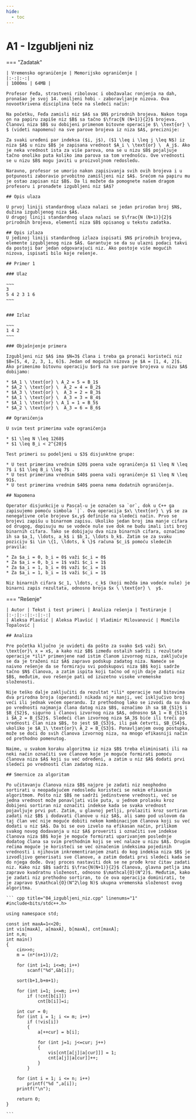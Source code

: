 ```yaml
---
hide:
  - toc
---
```


# A1 - Izgubljeni niz

=== "Zadatak"
	
	| Vremensko ograničenje | Memorijsko ograničenje |
	|:-:|:-:|
	| 1000ms | 64MB |
	
	Profesor Feđa, strastveni ribolovac i obožavalac ronjenja na dah, pronašao je svoj 14. omiljeni hobi - zaboravljanje nizova. Ova novootkrivena disciplina teče na sledeći način: 
	
	Na početku, Feđa zamisli niz $A$ sa $N$ prirodnih brojeva. Nakon toga on na papiru zapiše niz $B$ sa tačno $\frac{N (N+1)}{2}$ brojeva. Članovi niza $B$ su dobijeni primenom bitovne operacije $\ \text{or} \ $ (videti napomenu) na sve parove brojeva iz niza $A$, preciznije:
	
	Za svaki uređeni par indeksa ($i, j$), ($1 \leq i \leq j \leq N$) iz niza $A$ u nizu $B$ je zapisana vrednost $A_i \ \text{or} \  A_j$. Ako je neka vrednost ista za više parova, ona se u nizu $B$ pojaljuje tačno onoliko puta koliko ima parova sa tom vrednošću. Ove vrednosti se u nizu $B$ mogu javiti u proizvoljnom redosledu.
	
	Naravno, profesor se umorio nakon zapisivanja svih ovih brojeva i u potpunosti zaboravio prvobitno zamišljeni niz $A$. Srećom na papiru mu je ostao zapisan niz $B$. Da li možete da pomognete našem dragom profesoru i pronađete izgubljeni niz $A$?
	  
	## Opis ulaza
	
	U prvoj liniji standardnog ulaza nalazi se jedan prirodan broj $N$, dužina izgubljenog niza $A$.
	U drugoj liniji standardnog ulaza nalazi se $\frac{N (N+1)}{2}$ prirodnih brojeva, elementi niza $B$ opisanog u tekstu zadatka.
	
	## Opis izlaza
	U jedinoj liniji standardnog izlaza ispisati $N$ prirodnih brojeva, elemente izgubljenog niza $A$. Garantuje se da su ulazni podaci takvi da postoji bar jedan odgovarajući niz. Ako postoje više mogućih nizova, ispisati bilo koje rešenje.
	
	## Primer 1
	
	### Ulaz
	
	~~~
	3
	5 4 2 3 1 6
	~~~
	
	
	### Izlaz
	
	~~~
	1 4 2
	~~~
	
	### Objašnjenje primera
	
	Izgubljeni niz $A$ ima $N=3$ člana i treba ga pronaći koristeći niz $B=[5, 4, 2, 3, 1, 6]$. Jedan od mogućih nizova je $A = [1, 4, 2]$. Ako primenimo bitovnu operaciju $or$ na sve parove brojeva u nizu $A$ dobijamo:
	 
	* $A_1 \ \text{or} \ A_2 = 5 = B_1$
	* $A_2 \ \text{or} \  A_2 = 4 = B_2$
	* $A_3 \ \text{or} \  A_3 = 2 = B_3$
	* $A_1 \ \text{or} \  A_3 = 3 = B_4$
	* $A_1 \ \text{or} \ A_1 = 1 = B_5$
	* $A_2 \ \text{or} \  A_3 = 6 = B_6$
	
	## Ograničenja
	
	U svim test primerima važe ograničenja 
	
	* $1 \leq N \leq 1268$
	* $1 \leq B_i < 2^{20}$
	
	Test primeri su podeljeni u $3$ disjunktne grupe:
	
	* U test primerima vrednim $20$ poena važe ograničenja $1 \leq N \leq 7$ i $1 \leq B_i \leq 7$ .
	* U test primerima vrednim $40$ poena važi ograničenje $1 \leq N \leq 91$.
	* U test primerima vrednim $40$ poena nema dodatnih ograničenja.
	
	## Napomena
	
	Operator disjunkcije u Pascal-u je označen sa `or`, dok u C++ ga zapisujemo pomoću simbola `|`. Ova operacija $x\ \text{or} \ y$ se za nenegativne cele brojeve $x,y$ definiše na sledeći način. Prvo se brojevi zapišu u binarnom zapisu. Ukoliko jedan broj ima manje cifara od drugog, dopisuju mu se vodeće nule sve dok ne budu imali isti broj binarnih cifara. Tako se dobijaju dva niza binarnih cifara, označimo ih sa $a_1, \ldots, a_k$ i $b_1, \ldots b_k$. Zatim se za svaku poziciju $i \in \{1, \ldots, k \}$ računa $c_i$ pomoću sledećih pravila:
	
	* Za $a_i = 0, b_i = 0$ važi $c_i = 0$
	* Za $a_i = 0, b_i = 1$ važi $c_i = 1$
	* Za $a_i = 1, b_i = 0$ važi $c_i = 1$
	* Za $a_i = 1, b_i = 1$ važi $c_i = 1$
	
	Niz binarnih cifara $c_1, \ldots, c_k$ (koji možda ima vodeće nule) je binarni zapis rezultata, odnosno broja $x \ \text{or} \  y$.
	
=== "Rešenje"
	
	| Autor | Tekst i test primeri | Analiza rеšenja | Testiranje |
	|:-:|:-:|:-:|:-:|
	| Aleksa Plavšić | Aleksa Plavšić | Vladimir Milovanović | Momčilo Topalović |
	
	## Analiza
	
	Pre početka ključno je uvideti da pošto za svako $x$ važi $x\ \text{or}\ x = x$, a kako niz $B$ između ostalih sadrži i rezultate operacije *ili* primenjene nad istim članom izvornog niza, zaključuje se da je traženi niz $A$ zapravo podskup zadatog niza. Nameće se naivno rešenje da se formiraju svi podskupovi niza $B$ koji sadrže tačno $N$ članova, a zatim ispita koji tačno od njih daje zadati niz $B$, međutim, ovo rešenje pati od izuzetno visoke vremenske složenosti.
	
	Nije teško dalje zaključiti da rezultat *ili* operacije nad bitovima dva prirodna broja (operandi) nikada nije manji, već isključivo broj veći ili jednak većem operandu. Iz prethodnog lako se izvodi da su dva po vrednosti najmanja člana datog niza $B$, označimo ih sa $B_{S1}$ i $B_{S2}$, sigurno i članovi izvornog niza $A$, odnosno $A_1 = B_{S1}$ i $A_2 = B_{S2}$. Sledeći član izvornog niza $A_3$ biće ili treći po vrednosti član niza $B$, to jest $B_{S3}$, ili pak četvrti, $B_{S4}$, ukoliko je $A_1\ \text{or}\ A_2 = B_{S3}$. Ponavljanjem ovog postupka, može se doći do svih članova izvornog niza, na mnogo efikasniji način od prethodno pomenutog.
	
	Naime, u svakom koraku algoritma iz niza $B$ treba eliminisati ili na neki način označiti sve članove koje je moguće formirati pomoću članova niza $A$ koji su već određeni, a zatim u niz $A$ dodati prvi sledeći po vrednosti član zadatog niza.
	
	## Smernice za algoritam
	
	Po učitavanju članova niza $B$ najpre je zadati niz neophodno sortirati u neopadajućem redosledu koristeći se nekim efikasnim algoritmom. Pošto niz $B$ ne sadrži jedinstvene vrednosti, već se jedna vrednost može ponavljati više puta, u jednom prolasku kroz dobijeni sortiran niz označiti indekse kada se svaka vrednost pojavljuje prvi put. Zatim, u glavnoj petlji, prolaziti kroz sortiran zadati niz $B$ i dodavati članove u niz $A$, ali samo pod uslovom da taj član već nije moguće dobiti nekom kombinacijom članova koji su već dodati u niz $A$. Da bi se ovo izvelo na efikasan način, prilikom svakog novog dodavanja u niz $A$ proveriti i označiti sve indekse članova niza $B$ koje je moguće formirati uparivanjem poslednje dodatog člana sa svim prethodnim koji se već nalaze u nizu $A$. Drugim rečima moguće je koristeći se već označenim indeksima pojedinih vrednosti i njihovim inkrementiranjem znati do kog indeksa niza $B$ je izvodljivo generisati sve članove, a zatim dodati prvi sledeći kada se do njega dođe. Ovaj proces nastaviti dok se ne prođe kroz čitav zadati niz. Kako niz $B$ sadrži $\frac{N(N+1)}{2}$ članova, glavna petlja ima zapravo kvadratnu složenost, odnosno $\mathcal{O}(N^2)$. Međutim, kako je zadati niz prethodno sortiran, to će ova operacija dominirati, te je zapravo $\mathcal{O}(N^2\log N)$ ukupna vremenska složenost ovog algoritma.
	
	``` cpp title="04_izgubljeni_niz.cpp" linenums="1"
	#include<bits/stdc++.h>
	
	using namespace std;
	
	const int maxA=1<<20;
	int vis[maxA], a[maxA], b[maxA], cnt[maxA];
	int n,m;
	int main()
	{
	    cin>>n;
	    m = (n*(n+1))/2;
	
	    for (int i=1; i<=m; i++)
	        scanf("%d",&b[i]);
	
	    sort(b+1,b+m+1);
	
	    for (int i=1; i<=m; i++)
	        if (!cnt[b[i]])
	            cnt[b[i]]=i;
	
	    int cur = 0;
	    for (int i = 1; i <= m; i++)
	        if (!vis[i])
	        {
	            a[++cur] = b[i];
	
	            for (int j=1; j<=cur; j++)
	            {
	                vis[cnt[a[j]|a[cur]]] = 1;
	                cnt[a[j]|a[cur]]++;
	            }
	        }
	
	    for (int i = 1; i <= n; i++)
	        printf("%d ",a[i]);
	    printf("\n");
	
	    return 0;
	}

	```
